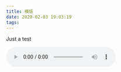```yaml
---
title: 模版
date: 2020-02-03 19:03:19
tags:
---
```



Just a test

<audio controls height="100" width="100">
  <source src="链接" type="audio/mpeg">
  <embed height="50" width="100" src="链接">
</audio>

